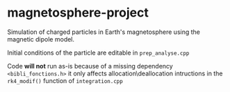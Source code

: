 # magnetosphere-project
Simulation of charged particles in Earth's magnetosphere using the magnetic dipole model.

Initial conditions of the particle are editable in `prep_analyse.cpp`

Code **will not** run as-is because of a missing dependency `<bibli_fonctions.h>` it only affects allocation\deallocation intructions in the `rk4_modif()` function of `integration.cpp`
